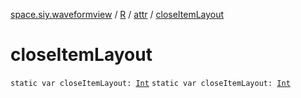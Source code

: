 [space.siy.waveformview](../../index.md) / [R](../index.md) / [attr](index.md) / [closeItemLayout](./close-item-layout.md)

# closeItemLayout

`static var closeItemLayout: `[`Int`](https://kotlinlang.org/api/latest/jvm/stdlib/kotlin/-int/index.html)
`static var closeItemLayout: `[`Int`](https://kotlinlang.org/api/latest/jvm/stdlib/kotlin/-int/index.html)